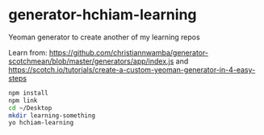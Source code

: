 # generator-hchiam-learning
Yeoman generator to create another of my learning repos

Learn from: <https://github.com/christiannwamba/generator-scotchmean/blob/master/generators/app/index.js> and <https://scotch.io/tutorials/create-a-custom-yeoman-generator-in-4-easy-steps>

```bash
npm install
npm link
cd ~/Desktop
mkdir learning-something
yo hchiam-learning
```
